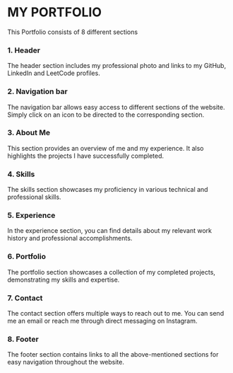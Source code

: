 
# MY PORTFOLIO

This Portfolio consists of 8 different sections

### 1. Header

The header section includes my professional photo and links to my GitHub, LinkedIn and LeetCode profiles.

### 2. Navigation bar

The navigation bar allows easy access to different sections of the website. Simply click on an icon to be directed to the corresponding section.

### 3. About Me

This section provides an overview of me and my experience. It also highlights the projects I have successfully completed.

### 4. Skills

The skills section showcases my proficiency in various technical and professional skills.

### 5. Experience

In the experience section, you can find details about my relevant work history and professional accomplishments.

### 6. Portfolio

The portfolio section showcases a collection of my completed projects, demonstrating my skills and expertise.

### 7. Contact

The contact section offers multiple ways to reach out to me. You can send me an email or reach me through direct messaging on Instagram.

### 8. Footer

The footer section contains links to all the above-mentioned sections for easy navigation throughout the website.
